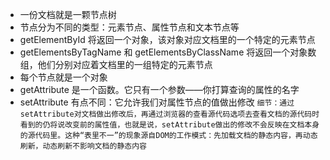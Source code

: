 - 一份文档就是一颗节点树
- 节点分为不同的类型：元素节点、属性节点和文本节点等
- getElementById 将返回一个对象，该对象对应文档里的一个特定的元素节点
- getElementsByTagName 和 getElementsByClassName 将返回一个对象数组，他们分别对应着文档里的一组特定的元素节点
- 每个节点就是一个对象
- getAttribute 是一个函数。它只有一个参数——你打算查询的属性的名字
- setAttribute 有点不同：它允许我们对属性节点的值做出修改
  `细节：通过setAttribute对文档做出修改后，再通过浏览器的查看源代码选项去查看文档的源代码时看到的仍将说改变前的属性值，也就是说，setAttribute做出的修改不会反映在文档本身的源代码里。这种“表里不一”的现象源自DOM的工作模式：先加载文档的静态内容，再动态刷新，动态刷新不影响文档的静态内容`
